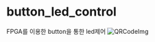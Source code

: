 # button_led_control
FPGA를 이용한 button을 통한 led제어
![QRCodeImg](https://user-images.githubusercontent.com/112994083/196411606-08106a74-9b7c-43a2-99a1-368c7868de4b.jpg)
